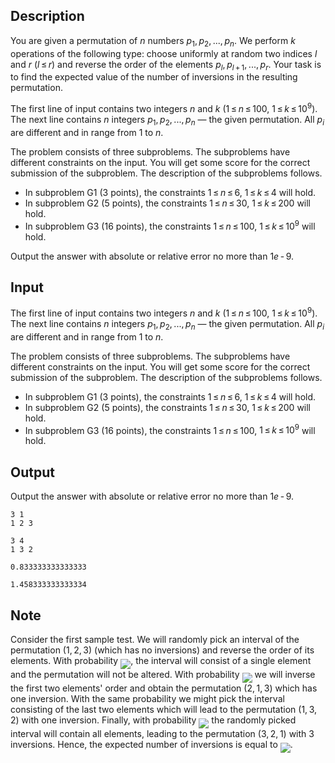 ## Description

<div><p>You are given a permutation of <span class="tex-span"><i>n</i></span> numbers <span class="tex-span"><i>p</i><sub class="lower-index">1</sub>, <i>p</i><sub class="lower-index">2</sub>, ..., <i>p</i><sub class="lower-index"><i>n</i></sub></span>. We perform <span class="tex-span"><i>k</i></span> operations of the following type: choose uniformly at random two indices <span class="tex-span"><i>l</i></span> and <span class="tex-span"><i>r</i></span> (<span class="tex-span"><i>l</i> ≤ <i>r</i></span>) and reverse the order of the elements <span class="tex-span"><i>p</i><sub class="lower-index"><i>l</i></sub>, <i>p</i><sub class="lower-index"><i>l</i> + 1</sub>, ..., <i>p</i><sub class="lower-index"><i>r</i></sub></span>. Your task is to find the expected value of the number of inversions in the resulting permutation.</p></div><div class="input-specification"><p>The first line of input contains two integers <span class="tex-span"><i>n</i></span> and <span class="tex-span"><i>k</i></span> (<span class="tex-span">1 ≤ <i>n</i> ≤ 100</span>, <span class="tex-span">1 ≤ <i>k</i> ≤ 10<sup class="upper-index">9</sup></span>). The next line contains <span class="tex-span"><i>n</i></span> integers <span class="tex-span"><i>p</i><sub class="lower-index">1</sub>, <i>p</i><sub class="lower-index">2</sub>, ..., <i>p</i><sub class="lower-index"><i>n</i></sub></span> — the given permutation. All <span class="tex-span"><i>p</i><sub class="lower-index"><i>i</i></sub></span> are different and in range from 1 to <span class="tex-span"><i>n</i></span>.</p><p><span class="tex-font-style-it">The problem consists of three subproblems. The subproblems have different constraints on the input. You will get some score for the correct submission of the subproblem. The description of the subproblems follows.</span></p><ul> <li> In subproblem G1 (<span class="tex-span">3</span> points), the constraints <span class="tex-span">1 ≤ <i>n</i> ≤ 6</span>, <span class="tex-span">1 ≤ <i>k</i> ≤ 4</span> will hold. </li><li> In subproblem G2 (<span class="tex-span">5</span> points), the constraints <span class="tex-span">1 ≤ <i>n</i> ≤ 30</span>, <span class="tex-span">1 ≤ <i>k</i> ≤ 200</span> will hold. </li><li> In subproblem G3 (<span class="tex-span">16</span> points), the constraints <span class="tex-span">1 ≤ <i>n</i> ≤ 100</span>, <span class="tex-span">1 ≤ <i>k</i> ≤ 10<sup class="upper-index">9</sup></span> will hold. </li></ul></div><div class="output-specification"><p>Output the answer with absolute or relative error no more than <span class="tex-span">1<i>e</i> - 9</span>.</p></div>

## Input

<p>The first line of input contains two integers <span class="tex-span"><i>n</i></span> and <span class="tex-span"><i>k</i></span> (<span class="tex-span">1 ≤ <i>n</i> ≤ 100</span>, <span class="tex-span">1 ≤ <i>k</i> ≤ 10<sup class="upper-index">9</sup></span>). The next line contains <span class="tex-span"><i>n</i></span> integers <span class="tex-span"><i>p</i><sub class="lower-index">1</sub>, <i>p</i><sub class="lower-index">2</sub>, ..., <i>p</i><sub class="lower-index"><i>n</i></sub></span> — the given permutation. All <span class="tex-span"><i>p</i><sub class="lower-index"><i>i</i></sub></span> are different and in range from 1 to <span class="tex-span"><i>n</i></span>.</p><p><span class="tex-font-style-it">The problem consists of three subproblems. The subproblems have different constraints on the input. You will get some score for the correct submission of the subproblem. The description of the subproblems follows.</span></p><ul> <li> In subproblem G1 (<span class="tex-span">3</span> points), the constraints <span class="tex-span">1 ≤ <i>n</i> ≤ 6</span>, <span class="tex-span">1 ≤ <i>k</i> ≤ 4</span> will hold. </li><li> In subproblem G2 (<span class="tex-span">5</span> points), the constraints <span class="tex-span">1 ≤ <i>n</i> ≤ 30</span>, <span class="tex-span">1 ≤ <i>k</i> ≤ 200</span> will hold. </li><li> In subproblem G3 (<span class="tex-span">16</span> points), the constraints <span class="tex-span">1 ≤ <i>n</i> ≤ 100</span>, <span class="tex-span">1 ≤ <i>k</i> ≤ 10<sup class="upper-index">9</sup></span> will hold. </li></ul>

## Output

<p>Output the answer with absolute or relative error no more than <span class="tex-span">1<i>e</i> - 9</span>.</p>





```input1
3 1
1 2 3

```




```input2
3 4
1 3 2

```




```output1
0.833333333333333

```




```output2
1.458333333333334

```



## Note

<p>Consider the first sample test. We will randomly pick an interval of the permutation <span class="tex-span">(1, 2, 3)</span> (which has no inversions) and reverse the order of its elements. With probability <img align="middle" class="tex-formula" src="file://sTGp6AQo.png" style="max-width: 100.0%;max-height: 100.0%;">, the interval will consist of a single element and the permutation will not be altered. With probability <img align="middle" class="tex-formula" src="file://jvbgW2WN.png" style="max-width: 100.0%;max-height: 100.0%;"> we will inverse the first two elements' order and obtain the permutation <span class="tex-span">(2, 1, 3)</span> which has one inversion. With the same probability we might pick the interval consisting of the last two elements which will lead to the permutation <span class="tex-span">(1, 3, 2)</span> with one inversion. Finally, with probability <img align="middle" class="tex-formula" src="file://7MJF8Ni8.png" style="max-width: 100.0%;max-height: 100.0%;"> the randomly picked interval will contain all elements, leading to the permutation <span class="tex-span">(3, 2, 1)</span> with 3 inversions. Hence, the expected number of inversions is equal to <img align="middle" class="tex-formula" src="file://pH5WaO9X.png" style="max-width: 100.0%;max-height: 100.0%;">.</p>
